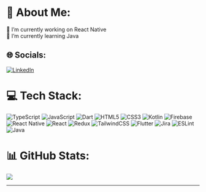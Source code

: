 # 💫 About Me:
🔭 I’m currently working on React Native<br>🌱 I’m currently learning Java



## 🌐 Socials:
[![LinkedIn](https://img.shields.io/badge/LinkedIn-%230077B5.svg?logo=linkedin&logoColor=white)](https://linkedin.com/in/https://www.linkedin.com/in/gabriel-strack-4930a91b0/) 

# 💻 Tech Stack:
![TypeScript](https://img.shields.io/badge/Typescript-%23007ACC.svg?style=flat&logo=typescript&logoColor=white) ![JavaScript](https://img.shields.io/badge/Javascript-%23323330.svg?style=flat&logo=javascript&logoColor=%23F7DF1E) ![Dart](https://img.shields.io/badge/Dart-%230175C2.svg?style=flat&logo=dart&logoColor=white) ![HTML5](https://img.shields.io/badge/HTML5-%23E34F26.svg?style=flat&logo=html5&logoColor=white) ![CSS3](https://img.shields.io/badge/CSS3-%231572B6.svg?style=flat&logo=css3&logoColor=white) ![Kotlin](https://img.shields.io/badge/Kotlin-7f52ff.svg?style=flat&logo=kotlin&logoColor=white) ![Firebase](https://img.shields.io/badge/Firebase-%23039BE5.svg?style=flat&logo=firebase) ![React Native](https://img.shields.io/badge/React_Native-%2320232a.svg?style=flat&logo=react&logoColor=%2361DAFB) ![React](https://img.shields.io/badge/React-%2320232a.svg?style=flat&logo=react&logoColor=%2361DAFB) ![Redux](https://img.shields.io/badge/Redux-%23593d88.svg?style=flat&logo=redux&logoColor=white) ![TailwindCSS](https://img.shields.io/badge/Tailwindcss-%2338B2AC.svg?style=flat&logo=tailwind-css&logoColor=white) ![Flutter](https://img.shields.io/badge/Flutter-%2302569B.svg?style=flat&logo=Flutter&logoColor=white) ![Jira](https://img.shields.io/badge/Jira-%230A0FFF.svg?style=flat&logo=jira&logoColor=white) ![ESLint](https://img.shields.io/badge/ESLint-4B3263?style=flat&logo=eslint&logoColor=white) ![Java](https://img.shields.io/badge/Java-6DB33F.svg?style=flat&logo=springboot&logoColor=white)
# 📊 GitHub Stats:
<!-- ![](https://github-readme-stats.vercel.app/api?username=gbrlstrack&theme=dark&hide_border=false&include_all_commits=false&count_private=false)<br/> -->
<!-- ![](https://github-readme-streak-stats.herokuapp.com/?user=gbrlstrack&theme=dark&hide_border=false)<br/> -->
![](https://github-readme-stats.vercel.app/api/top-langs/?username=gbrlstrack&theme=dark&hide_border=false&include_all_commits=false&count_private=false&layout=compact)

---
<!-- [![](https://visitcount.itsvg.in/api?id=gbrlstrack&icon=8&color=12)](https://visitcount.itsvg.in) -->

<!-- Proudly created with GPRM ( https://gprm.itsvg.in ) -->
